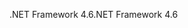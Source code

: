<span data-ttu-id="907e5-101">.NET Framework 4.6</span><span class="sxs-lookup"><span data-stu-id="907e5-101">.NET Framework 4.6</span></span>